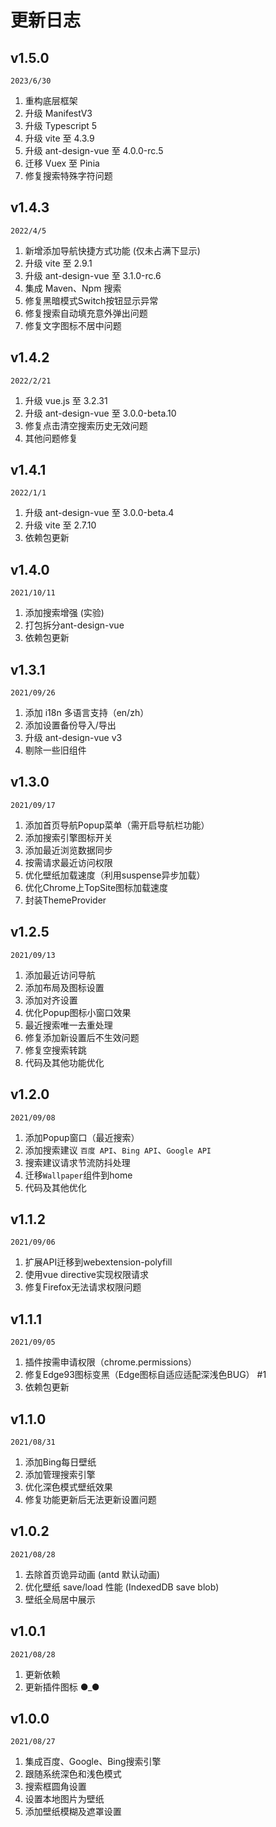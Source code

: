 # 更新日志

## v1.5.0 
`2023/6/30`

1. 重构底层框架
2. 升级 ManifestV3
3. 升级 Typescript 5
4. 升级 vite 至 4.3.9
5. 升级 ant-design-vue 至 4.0.0-rc.5
6. 迁移 Vuex 至 Pinia
7. 修复搜索特殊字符问题

## v1.4.3
`2022/4/5`

1. 新增添加导航快捷方式功能 (仅未占满下显示)
2. 升级 vite 至 2.9.1
3. 升级 ant-design-vue 至 3.1.0-rc.6
4. 集成 Maven、Npm 搜索
5. 修复黑暗模式Switch按钮显示异常
6. 修复搜索自动填充意外弹出问题
7. 修复文字图标不居中问题

## v1.4.2
`2022/2/21`

1. 升级 vue.js 至 3.2.31
2. 升级 ant-design-vue 至 3.0.0-beta.10
3. 修复点击清空搜索历史无效问题
4. 其他问题修复

## v1.4.1
`2022/1/1`

1. 升级 ant-design-vue 至 3.0.0-beta.4
2. 升级 vite 至 2.7.10
3. 依赖包更新

## v1.4.0
`2021/10/11`

1. 添加搜索增强 (实验)
2. 打包拆分ant-design-vue
3. 依赖包更新

## v1.3.1
`2021/09/26`

1. 添加 i18n 多语言支持（en/zh）
2. 添加设置备份导入/导出
3. 升级 ant-design-vue v3
4. 剔除一些旧组件

## v1.3.0
`2021/09/17`

1. 添加首页导航Popup菜单（需开启导航栏功能）
2. 添加搜索引擎图标开关
3. 添加最近浏览数据同步
4. 按需请求最近访问权限
5. 优化壁纸加载速度（利用suspense异步加载）
6. 优化Chrome上TopSite图标加载速度
7. 封装ThemeProvider

## v1.2.5
`2021/09/13`

1. 添加最近访问导航
2. 添加布局及图标设置
3. 添加对齐设置
4. 优化Popup图标小窗口效果
5. 最近搜索唯一去重处理
6. 修复添加新设置后不生效问题
7. 修复空搜索转跳
8. 代码及其他功能优化

## v1.2.0
`2021/09/08`

1. 添加Popup窗口（最近搜索）
2. 添加搜索建议 `百度 API`、`Bing API`、`Google API`
3. 搜索建议请求节流防抖处理
4. 迁移`Wallpaper`组件到home
5. 代码及其他优化

## v1.1.2
`2021/09/06`

1. 扩展API迁移到webextension-polyfill
2. 使用vue directive实现权限请求
3. 修复Firefox无法请求权限问题

## v1.1.1
`2021/09/05`

1. 插件按需申请权限（chrome.permissions）
2. 修复Edge93图标变黑（Edge图标自适应适配深浅色BUG） #1 
3. 依赖包更新

## v1.1.0
`2021/08/31`

1. 添加Bing每日壁纸
2. 添加管理搜索引擎
3. 优化深色模式壁纸效果
4. 修复功能更新后无法更新设置问题

## v1.0.2
`2021/08/28`

1. 去除首页诡异动画 (antd 默认动画)
2. 优化壁纸 save/load 性能 (IndexedDB save blob)
3. 壁纸全局居中展示

## v1.0.1
`2021/08/28`

1. 更新依赖
2. 更新插件图标 ●_●

## v1.0.0
`2021/08/27`

1. 集成百度、Google、Bing搜索引擎
2. 跟随系统深色和浅色模式
3. 搜索框圆角设置
4. 设置本地图片为壁纸
5. 添加壁纸模糊及遮罩设置
